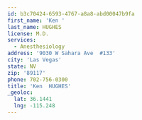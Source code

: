 ```yaml
---
id: b3c70424-6593-4767-a8a8-abd00047b9fa
first_name: 'Ken '
last_name: HUGHES
license: M.D.
services:
  - Anesthesiology
address: '9030 W Sahara Ave  #133'
city: 'Las Vegas'
state: NV
zip: '89117'
phone: 702-756-0300
title: 'Ken  HUGHES'
_geoloc:
  lat: 36.1441
  lng: -115.248
---
```

